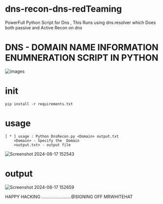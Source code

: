 # dns-recon-dns-redTeaming
PowerFull Python Script for Dns , This Runs using dns.resolver which Does both passive and Active Recon on dns

# DNS - DOMAIN NAME INFORMATION ENUMNERATION SCRIPT IN PYTHON 

![images](https://github.com/user-attachments/assets/1213257b-8574-4834-acbc-10d0cd011f23)


# init
    pip install -r requirements.txt

# usage
    [ * ] usage : Python DnsRecon.py <Domain> output.txt
        <Domain> - Specify the  Domain
        <output.txt> - output file
![Screenshot 2024-08-17 152543](https://github.com/user-attachments/assets/e01152d2-fce3-489e-ba0b-e8bea0d1e848)

# output

![Screenshot 2024-08-17 152659](https://github.com/user-attachments/assets/7f49f8ff-9ee8-4e99-9f17-d54bf1c2954d)




HAPPY HACKING ........................@SIGNING OFF MRWHITEHAT
